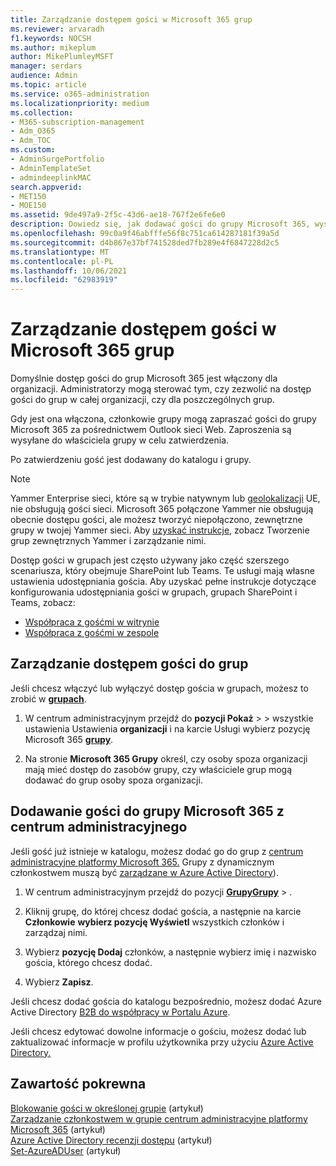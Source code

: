 ```yaml
---
title: Zarządzanie dostępem gości w Microsoft 365 grup
ms.reviewer: arvaradh
f1.keywords: NOCSH
ms.author: mikeplum
author: MikePlumleyMSFT
manager: serdars
audience: Admin
ms.topic: article
ms.service: o365-administration
ms.localizationpriority: medium
ms.collection:
- M365-subscription-management
- Adm_O365
- Adm_TOC
ms.custom:
- AdminSurgePortfolio
- AdminTemplateSet
- admindeeplinkMAC
search.appverid:
- MET150
- MOE150
ms.assetid: 9de497a9-2f5c-43d6-ae18-767f2e6fe6e0
description: Dowiedz się, jak dodawać gości do grupy Microsoft 365, wyświetlać użytkowników gości i kontrolować dostęp gości za pomocą programu PowerShell.
ms.openlocfilehash: 99c0a9f46abfffe56f8c751ca614287181f39a5d
ms.sourcegitcommit: d4b867e37bf741528ded7fb289e4f6847228d2c5
ms.translationtype: MT
ms.contentlocale: pl-PL
ms.lasthandoff: 10/06/2021
ms.locfileid: "62983919"
---
```

# <a name="manage-guest-access-in-microsoft-365-groups"></a>Zarządzanie dostępem gości w Microsoft 365 grup

Domyślnie dostęp gości do grup Microsoft 365 jest włączony dla organizacji. Administratorzy mogą sterować tym, czy zezwolić na dostęp gości do grup w całej organizacji, czy dla poszczególnych grup.

Gdy jest ona włączona, członkowie grupy mogą zapraszać gości do grupy Microsoft 365 za pośrednictwem Outlook sieci Web. Zaproszenia są wysyłane do właściciela grupy w celu zatwierdzenia.

Po zatwierdzeniu gość jest dodawany do katalogu i grupy.

> [!Note]
> Yammer Enterprise sieci, które są w trybie natywnym lub [geolokalizacji](/yammer/manage-security-and-compliance/manage-data-compliance) UE, nie obsługują gości sieci.
> Microsoft 365 połączone Yammer nie obsługują obecnie dostępu gości, ale możesz tworzyć niepołączono, zewnętrzne grupy w twojej Yammer sieci. Aby [uzyskać instrukcje,](/yammer/work-with-external-users/create-and-manage-external-groups) zobacz Tworzenie grup zewnętrznych Yammer i zarządzanie nimi.

Dostęp gości w grupach jest często używany jako część szerszego scenariusza, który obejmuje SharePoint lub Teams. Te usługi mają własne ustawienia udostępniania gościa. Aby uzyskać pełne instrukcje dotyczące konfigurowania udostępniania gości w grupach, grupach SharePoint i Teams, zobacz:

- [Współpraca z gośćmi w witrynie](../../solutions/collaborate-in-site.md)
- [Współpraca z gośćmi w zespole](../../solutions/collaborate-as-team.md)

## <a name="manage-groups-guest-access"></a>Zarządzanie dostępem gości do grup

Jeśli chcesz włączyć lub wyłączyć dostęp gościa w grupach, możesz to zrobić w <a href="https://go.microsoft.com/fwlink/p/?linkid=2052855" target="_blank">**grupach**</a>.

1. W  centrum administracyjnym przejdź do **pozycji Pokaż** \>  \> wszystkie ustawienia Ustawienia **organizacji** i na karcie Usługi wybierz pozycję Microsoft 365 <a href="https://go.microsoft.com/fwlink/p/?linkid=2052855" target="_blank">**grupy**</a>.
  
2. Na stronie **Microsoft 365 Grupy** określ, czy osoby spoza organizacji mają mieć dostęp do zasobów grupy, czy właściciele grup mogą dodawać do grup osoby spoza organizacji.

## <a name="add-guests-to-a-microsoft-365-group-from-the-admin-center"></a>Dodawanie gości do grupy Microsoft 365 z centrum administracyjnego

Jeśli gość już istnieje w katalogu, możesz dodać go do grup z <a href="https://go.microsoft.com/fwlink/p/?linkid=2052855" target="_blank">centrum administracyjne platformy Microsoft 365.</a> Grupy z dynamicznym członkostwem muszą być [zarządzane w Azure Active Directory](/azure/active-directory/enterprise-users/groups-create-rule)).
  
1. W centrum administracyjnym przejdź do pozycji <a href="https://go.microsoft.com/fwlink/p/?linkid=2052855" target="_blank">**GrupyGrupy**</a> > .
  
2. Kliknij grupę, do której chcesz dodać gościa, a następnie na karcie **Członkowie** **wybierz pozycję Wyświetl** wszystkich członków i zarządzaj nimi. 
  
4. Wybierz **pozycję Dodaj** członków, a następnie wybierz imię i nazwisko gościa, którego chcesz dodać.
    
5. Wybierz **Zapisz**.

Jeśli chcesz dodać gościa do katalogu bezpośrednio, możesz dodać Azure Active Directory [B2B do współpracy w Portalu Azure](/azure/active-directory/b2b/add-users-administrator).

Jeśli chcesz edytować dowolne informacje o gościu, możesz dodać lub zaktualizować informacje w profilu użytkownika przy użyciu [Azure Active Directory.](/azure/active-directory/fundamentals/active-directory-users-profile-azure-portal)

## <a name="related-content"></a>Zawartość pokrewna

[Blokowanie gości w określonej grupie](../../solutions/per-group-guest-access.md) (artykuł)\
[Zarządzanie członkostwem w grupie centrum administracyjne platformy Microsoft 365](add-or-remove-members-from-groups.md) (artykuł)\
[Azure Active Directory recenzji dostępu](/azure/active-directory/active-directory-azure-ad-controls-perform-access-review) (artykuł)\
[Set-AzureADUser](/powershell/module/azuread/set-azureaduser) (artykuł)